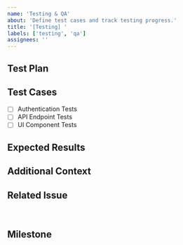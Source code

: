 ```yaml
---
name: 'Testing & QA'
about: 'Define test cases and track testing progress.'
title: '[Testing] '
labels: ['testing', 'qa']
assignees: ''
---
```


## Test Plan

<!-- Describe the testing process and objectives. -->

## Test Cases

- [ ] Authentication Tests
- [ ] API Endpoint Tests
- [ ] UI Component Tests

## Expected Results

<!-- Describe expected behaviors after tests pass. -->

## Additional Context

<!-- Any extra notes for the testing process. -->

## Related Issue

<!-- If this update is linked to an existing issue, paste the issue number or URL here. -->    

## Milestone

<!-- Assign a milestone if applicable. -->

<!-- If this update is linked to an existing issue, paste the issue number or URL here. -->
